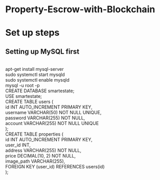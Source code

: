 # Property-Escrow-with-Blockchain

# Set up steps
## Setting up MySQL first

<br>apt-get install mysql-server
<br>sudo systemctl start mysqld
<br>sudo systemctl enable mysqld
<br>mysql -u root -p
<br>CREATE DATABASE smartestate;
<br>USE smartestate;
<br>CREATE TABLE users (
    <br>id INT AUTO_INCREMENT PRIMARY KEY,
    <br>username VARCHAR(50) NOT NULL UNIQUE,
    <br>password VARCHAR(255) NOT NULL,
    <br>account VARCHAR(255) NOT NULL UNIQUE
<br>);
<br>CREATE TABLE properties (
    <br>id INT AUTO_INCREMENT PRIMARY KEY,
    <br>user_id INT,
    <br>address VARCHAR(255) NOT NULL,
    <br>price DECIMAL(10, 2) NOT NULL,
    <br>image_path VARCHAR(255),
    <br>FOREIGN KEY (user_id) REFERENCES users(id)
<br>);
